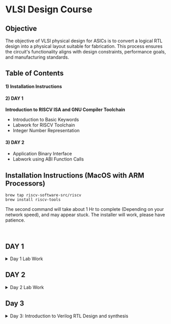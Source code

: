 # VLSI Design Course

## Objective

The objective of VLSI physical design for ASICs is to convert a logical RTL design into a physical layout suitable for fabrication. This process ensures the circuit's functionality aligns with design constraints, performance goals, and manufacturing standards.

## Table of Contents
#### 1) Installation Instructions
#### 2) DAY 1

**Introduction to RISCV ISA and GNU Compiler Toolchain**
+ Introduction to Basic Keywords
+ Labwork for RISCV Toolchain
+ Integer Number Representation

#### 3) DAY 2
+ Application Binary Interface
+ Labwork using ABI Function Calls

## Installation Instructions (MacOS with ARM Processors)

```
brew tap riscv-software-src/riscv
brew install riscv-tools
```
The second command will take about 1 Hr to complete (Depending on your network speed), and may appear stuck. The installer will work, please have patience. 

<br>

## DAY 1 
<details>
<summary> Day 1 Lab Work</summary>

Writing C Program using Nano
```nano p1.c```
### Code 1: Sum of numbers from 1 to N:

Code to sum the numbers from 1 to N:

```c
#include<stdio.h>

int main(){
	int i, sum=0, n=111;
	for (i=1;i<=n; ++i) {
	sum +=i;
	}
	printf("Sum of numbers from 1 to %d is %d \n",n,sum);
	return 0;
}
```
To exit the editor, press `Ctrl + X` and `y` to save the file.

To compile for host system (Apple Silicon M2), using GCC
```
gcc p1.c -o p1.o
./p1.out

```
To compile for RISC-V

```
riscv64-unknown-elf-gcc -O1 -mabi=lp64 -march=rv64i -o p1.o p1.c
```
<img width="1680" alt="image" src="https://github.com/TejasKaranji/pes_asic_class/assets/36126927/9729e14c-9fda-409f-b08a-ead86eecdf0b">

using ```ls``` to check that the compiled file exists:

<img width="369" alt="image" src="https://github.com/TejasKaranji/pes_asic_class/assets/36126927/69825fac-8576-4b6b-9f1c-40e121d9d3ff">

To execute compiled code:
```
spike pk p1.o
```

<img width="350" alt="image" src="https://github.com/TejasKaranji/pes_asic_class/assets/36126927/74215dc4-9df0-44d6-9f42-99318aca7b42">

To show assembly code:
```
riscv64-unknown-elf-objdump -d p1.o | less
```

With -O1 optimization:

<img width="1680" alt="image" src="https://github.com/TejasKaranji/pes_asic_class/assets/36126927/bb2d103a-f1c6-4dd9-a21e-62e7496f0c4d">

<br>With -Ofast optimization:

<img width="1680" alt="image" src="https://github.com/TejasKaranji/pes_asic_class/assets/36126927/4d68b415-dda1-4ca1-82d9-3dae7a16245f">

***Using Spike to simulate and debug:***

To simulate:
```
spike pk p1.c
```
 <img width="352" alt="image" src="https://github.com/TejasKaranji/pes_asic_class/assets/36126927/aa7a9e66-5b41-4378-b26f-2dec22fdc223">

To Debug: 
```
spike -d pk p1.c
```
Press `ENTER` to show registers line by line<br>
Press `q` to exit the debugger


Contents of the register are shown as in the image
<img width="1680" alt="image" src="https://github.com/TejasKaranji/pes_asic_class/assets/36126927/a9712785-91ea-4692-8703-a1804c1c69a3">

### Integer number representation

- Range of Unsigned numbers : [0, (2^n)-1 ]
* Range of signed numbes : Positive : [0 , 2^(n-1)-1]
                         Negative : [-1 to 2^(n-1)]

Unsigned 64-Bit number:

```
#include <stdio.h>
#include <math.h>

int main(){
	unsigned long long int max = (unsigned long long int) (pow(2,64) -1);
	unsigned long long int min = (unsigned long long int) (pow(2,64) *(-1));
	printf("lowest number represented by unsigned 64-bit integer is %llu\n",min);
	printf("highest number represented by unsigned 64-bit integer is %llu\n",max);
	return 0;
}
```

Output:

<img width="1680" alt="image" src="https://github.com/TejasKaranji/pes_asic_class/assets/36126927/af294f51-d737-48a6-8134-9ecba09d5dd7">

Signed 64-Bit Number

```
#include <stdio.h>
#include <math.h>

int main(){
	long long int max = (long long int) (pow(2,63) -1);
	long long int min = (long long int) (pow(2,63) *(-1));
	printf("lowest number represented by signed 64-bit integer is %lld\n",min);
	printf("highest number represented by signed 64-bit integer is %lld\n",max);
	return 0;
}
```
Output:
<img width="1680" alt="image" src="https://github.com/TejasKaranji/pes_asic_class/assets/36126927/a885d455-bba9-410e-a43d-bbf90386e8f8">
</details>

## DAY 2
<details>
	<summary> Day 2 Lab Work</summary>

 - ABI names for registers serve as a standardized way to designate the purpose and usage of specific registers within a software ecosystem. These names play a critical role in maintaining compatibility, optimizing code generation, and facilitating communication between different software components.


 *** Lab work using ABI Function calls ***

Code:
``` c
 #include <stdio.h>
  
  extern int load(int x, int y);
  
  int main()
  {
    int result = 0;
    int count = 9;
    result = load(0x0, count+1);
    printf("Sum of numbers from 1 to 9 is %d\n", result);
  }
```
Compiled assembly file:

``` s
.section .text
.global load
.type load, @function
load:
add a4, a0, zero
add a2, a0, a1
add a3, a0, zero
loop:
add a4, a3, a4
addi a3, a3, 1
blt a3, a2, loop
add a0, a4, zero
ret
```
## BASICS :

Instructions that act on signed or unsigned integers are called Base Integer Instructions
There are 47 Base Integer Instructions present in RISC-V ISA

### Types of Instruction based on encoding format

1. **R-Type (Register-Type):**
   - These instructions operate on registers and have a fixed format for their operands.
   - Examples: ADD, SUB, AND, OR, XOR, SLL, SRL, SRA, SLT, SLTU

2. **I-Type (Immediate-Type):**
   - These instructions have an immediate operand and one register operand.
   - Examples: ADDI, SLTI, SLTIU, XORI, ORI, ANDI, SLLI, SRLI, SRAI, LB, LH, LW, LBU, LHU, JALR

3. **S-Type (Store-Type):**
   - These instructions are used for storing values from registers to memory.
   - Examples: SB, SH, SW

4. **B-Type (Branch-Type):**
   - These instructions perform conditional branching based on comparisons.
   - Examples: BEQ, BNE, BLT, BGE, BLTU, BGEU

5. **U-Type (Upper Immediate-Type):**
   - These instructions have a larger immediate field for encoding larger constants.
   - Examples: LUI, AUIPC

6. **J-Type (Jump-Type):**
   - These instructions are used for unconditional jumps and function calls.
   - Examples: JAL

## Labwork using ABI Function Calls

### Algorithm for C Program using ASM
- Incorporating assembly language code into a C program can be done using inline assembly or by linking separate assemblers from memory

To store 64 bits of data from mem to reg, we use 8*8bit stores ie., m[0],m[1]......m[7].

RISC-V uses Little Endian format to store the data ie., Least significant Byte is stored in m[0]

Ibly files with your C code.
- When you call an assembly function from your C code, the C calling convention is followed, including pushing arguments onto the stack or passing them in registers as required.
- The program executes the assembly function, following the assembly instructions you've provided.

![image](https://github.com/TejasKaranji/pes_asic_class/assets/36126927/b3c7de8a-bffe-4560-9d1e-00df5323dbbe)

C Code is written seperately from assembly code. In the assermbly file, declare functions with signatures that match the calling conventions of the platform.
</details>

## Day 3
<details>
	<summary> Day 3: Introduction to Verilog RTL Design and synthesis</summary>

 ## Installation (MacOS with ARM Processors)

Installation of iVerilog and GTKWave can be done using MacPorts.

1. Install the right version of MacPorts from macports.org (OS Specific)
2. Once the tool is installed, open terminal and type `sudo port -v install iverilog`
3. `brew tap homebrew/cask`
4. `brew install gtkwave --cask`
5. If the OS complains about the app being unverified when you try to run it, use the command: `open -a gtkwave xxxx.vcd`

## Simulation using iverilog
1. Clone the Repo 

```git clone https://github.com/kunalg123/sky130RTLDesignAndSynthesisWorkshop.git```

2. cd into the cloned repo <break>

```cd sky130RTLDesignAndSynthesisWorkshop/verilog_files```

3. ```iverilog good_mux.v tb_good_mux.v```
4. ```./a.out```
5. ```gtkwave tb_good_mux.vcd```
   
   <img width="1680" alt="image" src="https://github.com/TejasKaranji/pes_asic_class/assets/36126927/7791b98a-38a2-4a13-be21-9a9e20613997">

## Introduction to YOSYS Synthesizer 
Synthesizer: Tool used for converting thr RTL to netlist. Here we are using synthesizer called yosys

Netlist: Representation of design in the form of standard cells present in .lib
.libcontains standard cells to implement any boolean logic functionality.

<img width="592" alt="image" src="https://github.com/TejasKaranji/pes_asic_class/assets/36126927/06252d17-483f-4dc5-b445-0c7bfbdca8f4">

### Introduction to Logic Synthesis:
### RTL Design 
RTL design is the behavioral representation of the required specifications
RTL to gate level transition is called as synthesis. The design is converted into gates and connections are made between gates, and this is given out as a file called netlist.

### Labs using YOSYS

#### Installation  of Yosys:
Install Yosys by using the precompiled binaries available at https://github.com/YosysHQ/oss-cad-suite-build#installation

<img width="1680" alt="image" src="https://github.com/TejasKaranji/pes_asic_class/assets/36126927/a435d8ef-4b1c-454c-8bf8-8ea340e9d227">

To read library files:

```read_liberty -lib /path-to-file/library-name.lib```

<img width="658" alt="image" src="https://github.com/TejasKaranji/pes_asic_class/assets/36126927/91a2385c-277c-427c-a3f2-26bdc3d14919">

To read Verilog files:

```read_verilog /path-to-file/verilog.v```

<img width="1680" alt="image" src="https://github.com/TejasKaranji/pes_asic_class/assets/36126927/6ed1a79d-2756-47c6-a93a-04799a33e869">

To synthesize the module:

```synth -top good_mux```

<img width="1680" alt="image" src="https://github.com/TejasKaranji/pes_asic_class/assets/36126927/999d2ebc-6b32-4fe5-8777-bd0c56041087">

To generate netlist file based on the .liub file:

```abc -liberty /path-to-lib.lib```

<img width="1680" alt="image" src="https://github.com/TejasKaranji/pes_asic_class/assets/36126927/251013d8-6f3f-4181-a9a9-e4939366b675">

To display the synthesized design, type `show`

![image](https://github.com/TejasKaranji/pes_asic_class/assets/36126927/7be1965a-e613-479c-91d7-e9b0762dfeea)

To check the netlist file:

``` write_verilog good_mux_netlist.v ```



</details>
